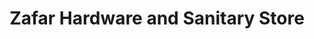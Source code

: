 ---
title: "Zafar Hardware and Sanitary Store"
url: /karachi/zafar-hardware-and-sanitary-store/
shop: Eisenwaren
---